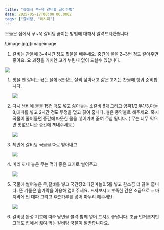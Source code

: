 ```yaml
---
title: "집에서 푸~욱 갈비탕 끓이는법"
date: 2025-05-17T00:00:00.000Z
tags: ["갈비탕, "레시피"]
---
```


오늘은 집에서 푸~욱 갈비탕 끓이는 방법에 대해서 알려드리겠습니다

![image.jpg](imageimage

1. 갈비는 찬물에 3~4시간 정도 핏물을 빼주세요. 중간에 물을 2~3번 정도 갈아주면 좋아요. 요 과정을 거치면 고기 누린내 없이 드실수 있답니다.

![](https://recipe1.ezmember.co.kr/cache/recipe/2016/11/29/04d1c1b973cf69d38cc099b91aed4a751.jpg)

1. 핏물 뺀 갈비는 끓는 물에 5분정도 살짝 삶아내고 삶은 고기는 찬물에 헹궈 준비합니다.
    
    ![](https://recipe1.ezmember.co.kr/cache/recipe/2016/11/29/10472ae4eefe9a8ee13de24d710939b61.jpg)
    
2. 다시 냄비에 물을 15컵 정도 넣고 삶아놓는 소갈비 8개 그리고 양파1/2,무1/3,마늘8,대파를 넣고 2시간 정도 뚜껑을 덮고 끓여 줍니다. 불은 중약불로 해주세요. 혹시 국물이 줄어들면 중간에 따뜻한 물을 넣어가며 끓여 주심 됩니다. ( 무는 너무 익으면 맛없으니깐 중간에 꺼내주세요 )
    
    ![](https://recipe1.ezmember.co.kr/cache/recipe/2016/11/29/824d3944413f12f3e5c1c9ea09b14e511.jpg)
    
3. 체반에 갈비탕 국물을 따로 받아내고
    
    ![](https://recipe1.ezmember.co.kr/cache/recipe/2016/11/29/95eccdb5319fb637fd8d5989157b32671.jpg)
    
4. 미리 꺼내 놓은 무는 먹기 좋은 크기로 썰어주고
    
    ![](https://recipe1.ezmember.co.kr/cache/recipe/2016/11/29/626f5ad843ec00d10db0bc970861aaae1.jpg)
    
5. 국물에 썰어놓은 무,갈비를 넣고 국간장2.다진마늘0.5를 넣고 한소끔 더 끓여 줍니다. 뜬 기름은 숟가락을 이용해 걷어주세요. 드셔보시고 부족한 간은 소금으로 ~ 마지막에 썬 대파 그리고 후춧가루를 넣어 마무리 해주세요.
    
    ![](https://recipe1.ezmember.co.kr/cache/recipe/2016/11/29/ddf0262f9dadca10e6356d7a65fc865d1.jpg)
    
6. 갈비탕 완성 기호에 따라 당면을 불려 함께 넣어 드셔도 좋답니다. 조금 번거롭지만 그래도 집에서 끓여 먹는 갈비탕 국물이 깔끔합니다요.